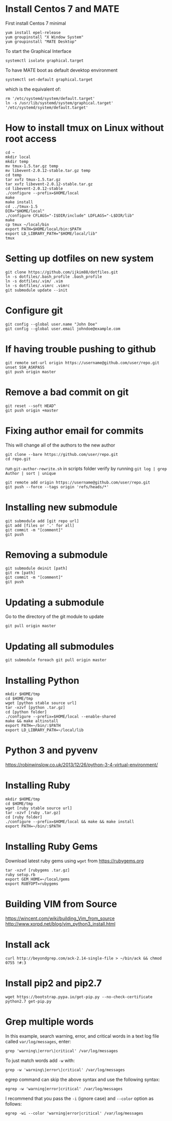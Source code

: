 # Install Centos 7 and MATE
First install Centos 7 minimal

```shell
yum install epel-release
yum groupinstall "X Window System"
yum groupinstall "MATE Desktop"
```

To start the Graphical Interface

```shell
systemctl isolate graphical.target
```

To have MATE boot as default devektop environment
```shell
systemctl set-default graphical.target
```

which is the equivalent of:
```shell
rm '/etc/systemd/system/default.target'
ln -s /usr/lib/systemd/system/graphical.target' '/etc/systemd/system/default.target'
```

# How to install tmux on Linux without root access
```shell
cd ~
mkdir local
mkdir temp
mv tmux-1.5.tar.gz temp
mv libevent-2.0.12-stable.tar.gz temp
cd temp
tar xvfz tmux-1.5.tar.gz
tar xvfz libevent-2.0.12-stable.tar.gz
cd libevent-2.0.12-stable
./configure --prefix=$HOME/local
make
make install
cd ../tmux-1.5
DIR="$HOME/local"
./configure CFLAGS="-I$DIR/include" LDFLAGS="-L$DIR/lib"
make
cp tmux ~/local/bin
export PATH=$HOME/local/bin:$PATH
export LD_LIBRARY_PATH="$HOME/local/lib"
tmux
```

# Setting up dotfiles on new system
```shell
git clone https://github.com/ijkim88/dotfiles.git
ln -s dotfiles/.bash_profile .bash_profile
ln -s dotfiles/.vim/ .vim
ln -s dotfiles/.vimrc .vimrc
git submodule update --init
```

# Configure git
```shell
git config --global user.name "John Doe"
git config --global user.email johndoe@example.com
```

# If having trouble pushing to github
```shell
git remote set-url origin https://username@github.com/user/repo.git
unset SSH_ASKPASS
git push origin master
```

# Remove a bad commit on git
```shell
git reset --soft HEAD^
git push origin +master
```

# Fixing author email for commits
This will change all of the authors to the new author

```shell
git clone --bare https://github.com/user/repo.git
cd repo.git
```

run `git-author-rewrite.sh` in scripts folder
verify by running `git log | grep Author | sort | unique`

```shell
git remote add origin https://username@github.com/user/repo.git
git push --force --tags origin 'refs/heads/*'
```

# Installing new submodule
```shell
git submodule add [git repo url]
git add [files or '.' for all]
git commit -m "[comment]"
git push
```

# Removing a submodule
```shell
git submodule deinit [path]
git rm [path]
git commit -m "[comment]"
git push
```

# Updating a submodule
Go to the directory of the git module to update

```shell
git pull origin master
```

# Updating all submodules
```shell
git submodule foreach git pull origin master
```

# Installing Python
```shell
mkdir $HOME/tmp
cd $HOME/tmp
wget [python stable source url]
tar -xzvf [python .tar.gz]
cd [python folder]
./configure --prefix=$HOME/local --enable-shared
make && make altinstall
export PATH=~/bin/:$PATH
export LD_LIBRARY_PATH=~/local/lib
```

# Python 3 and pyvenv
https://robinwinslow.co.uk/2013/12/26/python-3-4-virtual-environment/

# Installing Ruby
```shell
mkdir $HOME/tmp
cd $HOME/tmp
wget [ruby stable source url]
tar -xzvf [ruby .tar.gz]
cd [ruby folder]
./configure --prefix=$HOME/local && make && make install
export PATH=~/bin/:$PATH
```

# Installing Ruby Gems
Download latest ruby gems using `wget` from https://rubygems.org

```shell
tar -xzvf [rubygems .tar.gz]
ruby setup.rb
export GEM_HOME=~/local/gems
export RUBYOPT=rubygems
```

# Building VIM from Source
https://wincent.com/wiki/building_Vim_from_source
http://www.xorpd.net/blog/vim_python3_install.html

# Install ack
```shell
curl http://beyondgrep.com/ack-2.14-single-file > ~/bin/ack && chmod 0755 !#:3
```

# Install pip2 and pip2.7
```
wget https://bootstrap.pypa.io/get-pip.py --no-check-certificate
python2.7 get-pip.py
```

# Grep multiple words
In this example, search warning, error, and critical words in a text log file
called `var/log/messages`, enter:

```shell
grep 'warning\|error\|critical' /var/log/messages
```

To just match words add `-w` with:

```shell
grep -w 'warning\|error\|critical' /var/log/messages
```

egrep command can skip the above syntax and use the following syntax:

```shell
egrep -w 'warning|error|critical' /var/log/messages
```

I recommend that you pass the `-i` (ignore case) and `--color` option as follows:

```shell
egrep -wi --color 'warning|error|critical' /var/log/messages
```
